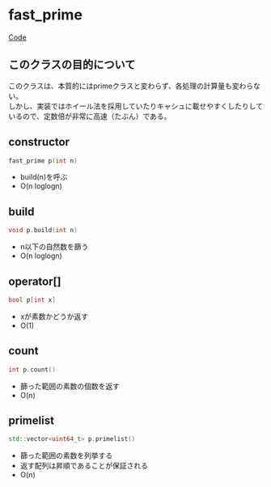# fast_prime
[Code](../../src/math/fast_prime.h)
## このクラスの目的について
このクラスは、本質的にはprimeクラスと変わらず、各処理の計算量も変わらない。  
しかし、実装ではホイール法を採用していたりキャシュに載せやすくしたりしているので、定数倍が非常に高速（たぶん）である。
## constructor
```cpp
fast_prime p(int n)
```
* build(n)を呼ぶ
* O(n loglogn)
## build
```cpp
void p.build(int n)
```
* n以下の自然数を篩う
* O(n loglogn)
## operator[]
```cpp
bool p[int x]
```
* xが素数かどうか返す
* O(1)
## count
```cpp
int p.count()
```
* 篩った範囲の素数の個数を返す
* O(n)
## primelist
```cpp
std::vector<uint64_t> p.primelist()
```
* 篩った範囲の素数を列挙する
* 返す配列は昇順であることが保証される
* O(n)
